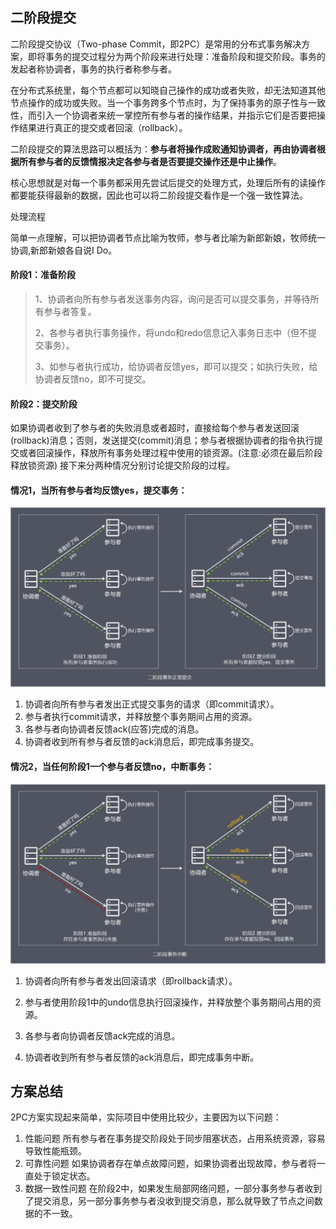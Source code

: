 ## 二阶段提交

二阶段提交协议（Two-phase Commit，即2PC）是常用的分布式事务解决方案，即将事务的提交过程分为两个阶段来进行处理：准备阶段和提交阶段。事务的发起者称协调者，事务的执行者称参与者。

在分布式系统里，每个节点都可以知晓自己操作的成功或者失败，却无法知道其他节点操作的成功或失败。当一个事务跨多个节点时，为了保持事务的原子性与一致性，而引入一个协调者来统一掌控所有参与者的操作结果，并指示它们是否要把操作结果进行真正的提交或者回滚（rollback）。

二阶段提交的算法思路可以概括为：**参与者将操作成败通知协调者，再由协调者根据所有参与者的反馈情报决定各参与者是否要提交操作还是中止操作**。

核心思想就是对每一个事务都采用先尝试后提交的处理方式，处理后所有的读操作都要能获得最新的数据，因此也可以将二阶段提交看作是一个强一致性算法。

处理流程

简单一点理解，可以把协调者节点比喻为牧师，参与者比喻为新郎新娘，牧师统一协调,新郎新娘各自说I Do。



####  阶段1：准备阶段

>1、协调者向所有参与者发送事务内容，询问是否可以提交事务，并等待所有参与者答复。
>
>2、各参与者执行事务操作，将undo和redo信息记入事务日志中（但不提交事务）。
>
>3、如参与者执行成功，给协调者反馈yes，即可以提交；如执行失败，给协调者反馈no，即不可提交。



#### 阶段2：提交阶段

如果协调者收到了参与者的失败消息或者超时，直接给每个参与者发送回滚(rollback)消息；否则，发送提交(commit)消息；参与者根据协调者的指令执行提交或者回滚操作，释放所有事务处理过程中使用的锁资源。(注意:必须在最后阶段释放锁资源) 接下来分两种情况分别讨论提交阶段的过程。



#### **情况1，当所有参与者均反馈yes，提交事务**：

![2pc](./images/2pc.png)

1. 协调者向所有参与者发出正式提交事务的请求（即commit请求）。
2. 参与者执行commit请求，并释放整个事务期间占用的资源。
3. 各参与者向协调者反馈ack(应答)完成的消息。
4. 协调者收到所有参与者反馈的ack消息后，即完成事务提交。

#### 情况2，当任何阶段1一个参与者反馈no，中断事务：

![2pc-2](./images/2pc-2.png)

1. 协调者向所有参与者发出回滚请求（即rollback请求）。

2. 参与者使用阶段1中的undo信息执行回滚操作，并释放整个事务期间占用的资源。

3. 各参与者向协调者反馈ack完成的消息。

4. 协调者收到所有参与者反馈的ack消息后，即完成事务中断。

   

## 方案总结

2PC方案实现起来简单，实际项目中使用比较少，主要因为以下问题：

1. 性能问题 所有参与者在事务提交阶段处于同步阻塞状态，占用系统资源，容易导致性能瓶颈。
2. 可靠性问题 如果协调者存在单点故障问题，如果协调者出现故障，参与者将一直处于锁定状态。
3. 数据一致性问题 在阶段2中，如果发生局部网络问题，一部分事务参与者收到了提交消息，另一部分事务参与者没收到提交消息，那么就导致了节点之间数据的不一致。